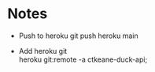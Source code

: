# Notes

* Push to heroku
    git push heroku main

* Add heroku git     
    heroku git:remote -a ctkeane-duck-api;  